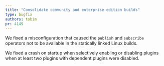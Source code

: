 ```yaml
---
title: "Consolidate community and enterprise edition builds"
type: bugfix
authors: tobim
pr: 4149
---
```


We fixed a misconfiguration that caused the `publish` and `subscribe` operators
not to be available in the statically linked Linux builds.

We fixed a crash on startup when selectively enabling or disabling plugins when
at least two plugins with dependent plugins were disabled.
